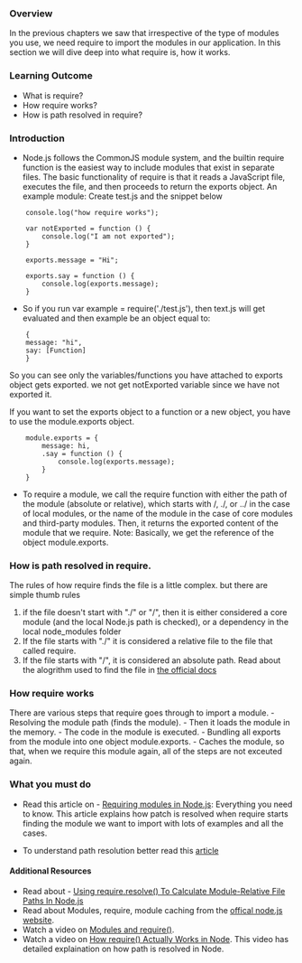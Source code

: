 ### Overview
In the previous chapters we saw that irrespective of the type of modules you use, we need require to import the modules in our application. In this section we will dive deep into what require is, how it works.

### Learning Outcome
- What is require?
- How require works?
- How is path resolved in require?

### Introduction
-  Node.js follows the CommonJS module system, and the builtin require function is the easiest way to include modules that exist in separate files. The basic functionality of require is that it reads a JavaScript file, executes the file, and then proceeds to return the exports object.  An example module: 
Create test.js and the snippet below
```
    console.log("how require works");

    var notExported = function () {
        console.log("I am not exported");
    }

    exports.message = "Hi";

    exports.say = function () {
        console.log(exports.message);
    }
```

- So if you run var example = require('./test.js'), then text.js will get evaluated and then example be an object equal to:

```
    {
    message: "hi",
    say: [Function]
    }
```

So you can see only the variables/functions you have attached to exports object gets exported. we not get notExported variable since we have not exported it.

If you want to set the exports object to a function or a new object, you have to use the module.exports object. 

```
    module.exports = {
        message: hi,
        .say = function () {
            console.log(exports.message);
        }
    }
```

- To require a module, we call the require function with either the path of the module (absolute or relative), which starts with /, ./, or ../ in the case of local modules, or the name of the module in the case of core modules and third-party modules.
Then, it returns the exported content of the module that we require.
Note: Basically, we get the reference of the object module.exports.

### How is path resolved in require.
The rules of how require finds the file is a little complex. but there are simple thumb rules 
1. if the file doesn't start with "./" or "/", then it is either considered a core module (and the local Node.js path is checked), or a dependency in the local node_modules folder
2. If the file starts with "./" it is considered a relative file to the file that called require.
3. If the file starts with "/", it is considered an absolute path.
Read about the alogrithm used to find the file in [the official docs](https://nodejs.org/docs/v0.4.2/api/modules.html#all_Together...)

### How require works
There are various steps that require goes through to import a module.
    - Resolving the module path (finds the module).
    - Then it loads the module in the memory.
    - The code in the module is executed.
    - Bundling all exports from the module into one object module.exports.
    - Caches the module, so that, when we require this module again, all of the steps are not exceuted again.

### What you must do
- Read this article on - [Requiring modules in Node.js](https://medium.com/edge-coders/requiring-modules-in-node-js-everything-you-need-to-know-e7fbd119be8): Everything you need to know.
This article explains how patch is resolved when require starts finding the module we want to import with lots of examples and all the cases. 

- To understand path resolution better read this [article](https://medium.com/maxkimambo/how-does-node-module-loading-actually-work-8aa63849f5ae)


#### Additional Resources
- Read about - [Using require.resolve() To Calculate Module-Relative File Paths In Node.js](https://www.bennadel.com/blog/3243-using-require-resolve-to-calculate-module-relative-file-paths-in-node-js.htm)
- Read about Modules, require, module caching from the [offical node.js website](https://nodejs.org/api/modules.html).
- Watch a video on [Modules and require()](https://www.youtube.com/watch?v=xHLd36QoS4k).
- Watch a video on [How require() Actually Works in Node](https://www.youtube.com/watch?v=DZSMhgklXmw). This video has detailed explaination on how path is resolved in Node.






